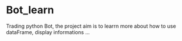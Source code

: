 # Bot_learn
Trading python Bot, the project aim is to learrn more about how to use dataFrame, display informations ...
